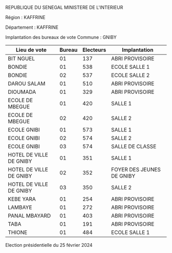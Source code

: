 REPUBLIQUE DU SENEGAL MINISTERE DE L'INTERIEUR

Région : KAFFRINE

Département : KAFFRINE

Implantation des bureaux de vote Commune : GNIBY

| Lieu de vote | Bureau | Electeurs | Implantation |
| - | - | - | - |
| BIT NGUEL | 01 | 137 | ABRI PROVISOIRE |
| BONDIE | 01 | 538 | ECOLE SALLE 1 |
| BONDIE | 02 | 537 | ECOLE SALLE 2 |
| DAROU SALAM | 01 | 510 | ABRI PROVISOIRE |
| DIOUMADA | 01 | 329 | ABRI PROVISOIRE |
| ECOLE DE MBEGUE | 01 | 420 | SALLE 1 |
| ECOLE DE MBEGUE | 02 | 420 | SALLE 2 |
| ECOLE GNIBI | 01 | 573 | SALLE 1 |
| ECOLE GNIBI | 02 | 574 | SALLE 2 |
| ECOLE GNIBI | 03 | 574 | SALLE DE CLASSE |
| HOTEL DE VILLE DE GNIBY | 01 | 351 | SALLE 1 |
| HOTEL DE VILLE DE GNIBY | 02 | 352 | FOYER DES JEUNES DE GNIBY |
| HOTEL DE VILLE DE GNIBY | 03 | 350 | SALLE 2 |
| KEBE YARA | 01 | 254 | ABRI PROVISOIRE |
| LAMBAYE | 01 | 272 | ABRI PROVISOIRE |
| PANAL MBAYARD | 01 | 403 | ABRI PROVISOIRE |
| TABA | 01 | 191 | ABRI PROVISOIRE |
| THIONE | 01 | 484 | ECOLE SALLE 1 |

<!-- PageNumber="4/11" -->

Election présidentielle du 25 février 2024
